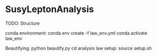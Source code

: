 # SusyLeptonAnalysis

TODO: Structure

conda environment: conda env create -f law_env.yml
conda activate law_env

Beautifying: python beautify.py
cd analysis
law setup: source setup.sh
